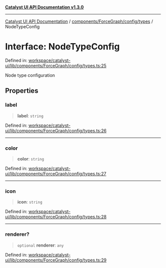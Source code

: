 [**Catalyst UI API Documentation v1.3.0**](../../../../../README.md)

---

[Catalyst UI API Documentation](../../../../../README.md) / [components/ForceGraph/config/types](../README.md) / NodeTypeConfig

# Interface: NodeTypeConfig

Defined in: [workspace/catalyst-ui/lib/components/ForceGraph/config/types.ts:25](https://github.com/TheBranchDriftCatalyst/catalyst-ui/blob/main/lib/components/ForceGraph/config/types.ts#L25)

Node type configuration

## Properties

### label

> **label**: `string`

Defined in: [workspace/catalyst-ui/lib/components/ForceGraph/config/types.ts:26](https://github.com/TheBranchDriftCatalyst/catalyst-ui/blob/main/lib/components/ForceGraph/config/types.ts#L26)

---

### color

> **color**: `string`

Defined in: [workspace/catalyst-ui/lib/components/ForceGraph/config/types.ts:27](https://github.com/TheBranchDriftCatalyst/catalyst-ui/blob/main/lib/components/ForceGraph/config/types.ts#L27)

---

### icon

> **icon**: `string`

Defined in: [workspace/catalyst-ui/lib/components/ForceGraph/config/types.ts:28](https://github.com/TheBranchDriftCatalyst/catalyst-ui/blob/main/lib/components/ForceGraph/config/types.ts#L28)

---

### renderer?

> `optional` **renderer**: `any`

Defined in: [workspace/catalyst-ui/lib/components/ForceGraph/config/types.ts:29](https://github.com/TheBranchDriftCatalyst/catalyst-ui/blob/main/lib/components/ForceGraph/config/types.ts#L29)
